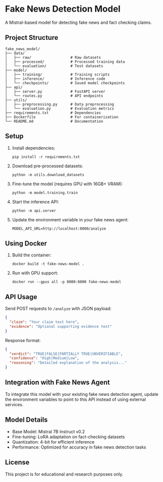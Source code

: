 # Fake News Detection Model

A Mistral-based model for detecting fake news and fact checking claims.

## Project Structure

```
fake_news_model/
├── data/
│   ├── raw/                  # Raw datasets
│   ├── processed/            # Processed training data
│   └── evaluation/           # Test datasets
├── model/
│   ├── training/             # Training scripts
│   ├── inference/            # Inference code
│   └── checkpoints/          # Saved model checkpoints
├── api/
│   ├── server.py             # FastAPI server
│   └── routes.py             # API endpoints
├── utils/
│   ├── preprocessing.py      # Data preprocessing
│   └── evaluation.py         # Evaluation metrics
├── requirements.txt          # Dependencies
├── Dockerfile                # For containerization
└── README.md                 # Documentation
```

## Setup

1. Install dependencies:
   ```
   pip install -r requirements.txt
   ```

2. Download pre-processed datasets:
   ```
   python -m utils.download_datasets
   ```

3. Fine-tune the model (requires GPU with 16GB+ VRAM):
   ```
   python -m model.training.train
   ```

4. Start the inference API:
   ```
   python -m api.server
   ```

5. Update the environment variable in your fake news agent:
   ```
   MODEL_API_URL=http://localhost:8000/analyze
   ```

## Using Docker

1. Build the container:
   ```
   docker build -t fake-news-model .
   ```

2. Run with GPU support:
   ```
   docker run --gpus all -p 8000:8000 fake-news-model
   ```

## API Usage

Send POST requests to `/analyze` with JSON payload:
```json
{
  "claim": "Your claim text here",
  "evidence": "Optional supporting evidence text"
}
```

Response format:
```json
{
  "verdict": "TRUE|FALSE|PARTIALLY TRUE|UNVERIFIABLE",
  "confidence": "High|Medium|Low",
  "reasoning": "Detailed explanation of the analysis..."
}
```

## Integration with Fake News Agent

To integrate this model with your existing fake news detection agent, update the environment variables to point to this API instead of using external services.

## Model Details

- Base Model: Mistral 7B Instruct v0.2
- Fine-tuning: LoRA adaptation on fact-checking datasets
- Quantization: 4-bit for efficient inference
- Performance: Optimized for accuracy in fake news detection tasks

## License

This project is for educational and research purposes only. 